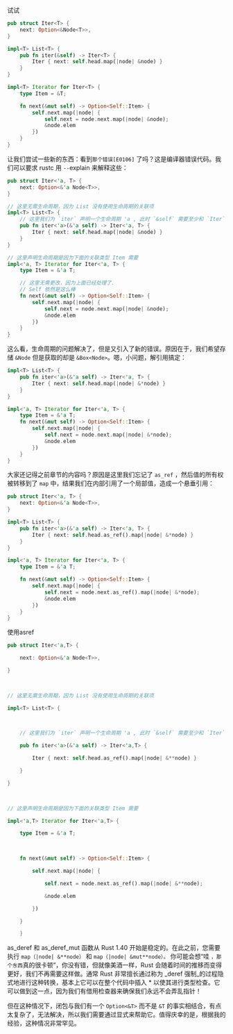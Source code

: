 试试
```rust
pub struct Iter<T> {
    next: Option<&Node<T>>,
}

impl<T> List<T> {
    pub fn iter(&self) -> Iter<T> {
        Iter { next: self.head.map(|node| &node) }
    }
}

impl<T> Iterator for Iter<T> {
    type Item = &T;

    fn next(&mut self) -> Option<Self::Item> {
        self.next.map(|node| {
            self.next = node.next.map(|node| &node);
            &node.elem
        })
    }
}

```

让我们尝试一些新的东西：看到`那个错误[E0106]` 了吗？这是编译器错误代码。我们可以要求 rustc 用 `--`explain 来解释这些：

```rust
pub struct Iter<'a, T> {
    next: Option<&'a Node<T>>,
}

// 这里无需生命周期，因为 List 没有使用生命周期的关联项
impl<T> List<T> {
    // 这里我们为 `iter` 声明一个生命周期 'a , 此时 `&self` 需要至少和 `Iter` 活得一样久
    pub fn iter<'a>(&'a self) -> Iter<'a, T> {
        Iter { next: self.head.map(|node| &node) }
    }
}

// 这里声明生命周期是因为下面的关联类型 Item 需要
impl<'a, T> Iterator for Iter<'a, T> {
    type Item = &'a T;

    // 这里无需更改，因为上面已经处理了.
    // Self 依然是这么棒
    fn next(&mut self) -> Option<Self::Item> {
        self.next.map(|node| {
            self.next = node.next.map(|node| &node);
            &node.elem
        })
    }
}

```

这么看，生命周期的问题解决了，但是又引入了新的错误。原因在于，我们希望存储 `&Node` 但是获取的却是 `&Box<Node>`。嗯，小问题，解引用搞定：
```rust
impl<T> List<T> {
    pub fn iter<'a>(&'a self) -> Iter<'a, T> {
        Iter { next: self.head.map(|node| &*node) }
    }
}

impl<'a, T> Iterator for Iter<'a, T> {
    type Item = &'a T;
    fn next(&mut self) -> Option<Self::Item> {
        self.next.map(|node| {
            self.next = node.next.map(|node| &*node);
            &node.elem
        })
    }
}

```
大家还记得之前章节的内容吗？原因是这里我们忘记了 `as_ref` ，然后值的所有权被转移到了 `map` 中，结果我们在内部引用了一个局部值，造成一个悬垂引用：
```rust
pub struct Iter<'a, T> {
    next: Option<&'a Node<T>>,
}

impl<T> List<T> {
    pub fn iter<'a>(&'a self) -> Iter<'a, T> {
        Iter { next: self.head.as_ref().map(|node| &*node) }
    }
}

impl<'a, T> Iterator for Iter<'a, T> {
    type Item = &'a T;

    fn next(&mut self) -> Option<Self::Item> {
        self.next.map(|node| {
            self.next = node.next.as_ref().map(|node| &*node);
            &node.elem
        })
    }
}

```
使用asref
```rust
pub struct Iter<'a,T> {

    next: Option<&'a Node<T>>,

}

  

// 这里无需生命周期，因为 List 没有使用生命周期的关联项

impl<T> List<T> {

  

    // 这里我们为 `iter` 声明一个生命周期 'a , 此时 `&self` 需要至少和 `Iter` 活得一样久

    pub fn iter<'a>(&'a self) -> Iter<'a,T> {

        Iter { next: self.head.as_ref().map(|node| &**node) }

    }

}

  

// 这里声明生命周期是因为下面的关联类型 Item 需要

impl<'a,T> Iterator for Iter<'a,T> {

    type Item = &'a T;

  

    fn next(&mut self) -> Option<Self::Item> {

        self.next.map(|node| {

            self.next = node.next.as_ref().map(|node| &**node);

            &node.elem

        })

    }

	}

```
as_deref 和 as_deref_mut 函数从 Rust 1.40 开始是稳定的。在此之前，您需要执行 `map（|node| &**node）` 和 `map（|node| &mut**node）。` 你可能会想“哇 `，那个东西`真的很卡顿”，你没有错，但就像美酒一样，Rust 会随着时间的推移而变得更好，我们不再需要这样做。通常 Rust 非常擅长通过称为 _deref 强制_的过程隐式地进行这种转换，基本上它可以在整个代码中插入 * 以使其进行类型检查。它可以做到这一点，因为我们有借用检查器来确保我们永远不会弄乱指针！

但在这种情况下，闭包与我们有一个 `Option<&T>` 而不是 `&T` 的事实相结合，有点太复杂了，无法解决，所以我们需要通过显式来帮助它。值得庆幸的是，根据我的经验，这种情况非常罕见。